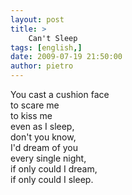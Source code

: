 ```yaml
---
layout: post
title: >
    Can't Sleep
tags: [english,]
date: 2009-07-19 21:50:00
author: pietro
---
```

You cast a cushion face<br/>to scare me<br/>to kiss me<br/>even as I sleep,<br/>don't you know,<br/>I'd dream of you<br/>every single night,<br/>if only could I dream,<br/>if only could I sleep.
